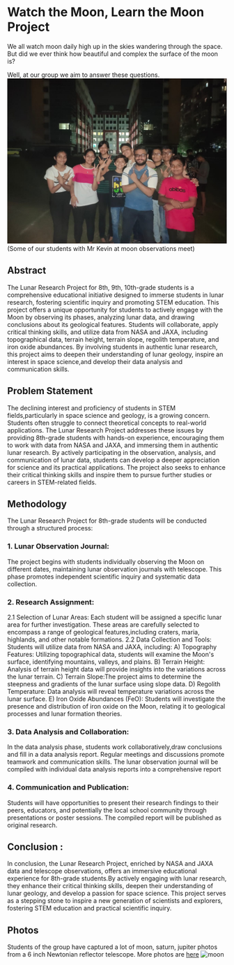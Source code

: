 # Watch the Moon, Learn the Moon Project

We all watch moon daily high up in the skies wandering through the space. But did we ever think how beautiful and complex the surface of the moon is?

Well, at our group we aim to answer these questions. 
![group](assets/images/team-1.jpg)
(Some of our students with Mr Kevin at moon observations meet)
 


## Abstract  
The Lunar Research Project for 8th, 9th, 10th-grade students is a comprehensive educational initiative designed to immerse students in lunar research, fostering scientific inquiry and promoting STEM education. This project offers a unique opportunity for students to actively engage with the Moon by observing its phases, analyzing lunar data, and drawing conclusions about its geological features. Students will collaborate, apply critical thinking skills, and utilize data from NASA and JAXA, including topographical data, terrain height, terrain slope, regolith temperature, and iron oxide abundances. By involving students in authentic lunar research, this project aims to deepen their understanding of lunar geology, inspire an interest in space science,and develop their data analysis and communication skills.

## Problem Statement
The declining interest and proficiency of students in STEM fields,particularly in space science and geology, is a growing concern. Students often struggle to connect theoretical concepts to real-world applications. The Lunar Research Project addresses these issues by providing 8th-grade students with hands-on experience, encouraging them to work with data from NASA and JAXA, and immersing them in authentic lunar research. By actively participating in the observation, analysis, and communication of lunar data, students can develop a deeper appreciation for science and its practical applications. The project also seeks to enhance their critical thinking skills and inspire them to pursue further studies or careers in
STEM-related fields. 

## Methodology
The Lunar Research Project for 8th-grade students will be conducted through a structured process:

### 1. Lunar Observation Journal: 
The project begins with students individually observing the Moon on different dates, maintaining lunar observation journals with telescope. This phase promotes independent scientific inquiry and systematic data collection.

### 2. Research Assignment:
2.1 Selection of Lunar Areas: Each student will be assigned a specific lunar area for further investigation. These areas are carefully selected to encompass a range of geological features,including craters, maria, highlands, and other notable formations.
2.2 Data Collection and Tools: Students will utilize data from NASA and JAXA, including:
A) Topography Features: Utilizing topographical data, students will examine the Moon's surface, identifying mountains, valleys, and plains.
B) Terrain Height: Analysis of terrain height data will provide insights into the variations across the lunar terrain.
C) Terrain Slope:The project aims to determine the steepness and gradients of the lunar surface using slope data.
D) Regolith Temperature: Data analysis will reveal temperature variations across the lunar surface.
E) Iron Oxide Abundances (FeO): Students will investigate the presence and distribution of iron oxide on the Moon, relating it to geological processes and lunar formation theories.

### 3. Data Analysis and Collaboration: 
In the data analysis phase, students work collaboratively,draw conclusions and fill in a data analysis report. Regular meetings and discussions promote
teamwork and communication skills. The lunar observation journal will be compiled with individual data analysis reports into a comprehensive report

### 4. Communication and Publication: 
Students will have opportunities to present their research findings to their peers, educators, and potentially the local school community through
presentations or poster sessions. The compiled report will be published as original research.

## Conclusion : 
In conclusion, the Lunar Research Project, enriched by NASA and JAXA data and telescope observations, offers an immersive educational experience for 8th-grade students.By actively engaging with lunar research, they enhance their critical thinking skills, deepen their understanding of lunar geology, and develop a passion for space science. This project serves as a stepping stone to inspire a new generation of scientists and explorers, fostering STEM education and practical scientific inquiry.

## Photos
Students of the group have captured a lot of moon, saturn, jupiter photos from a 6 inch Newtonian reflector telescope.
More photos are [here](moon_photos.md)
![moon](assets/images/moon-2.jpg#moon)

